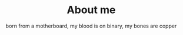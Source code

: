 <h1 align="center">About me</h1>

<p align="center">born from a motherboard, my blood is on binary, my bones are copper</p>
